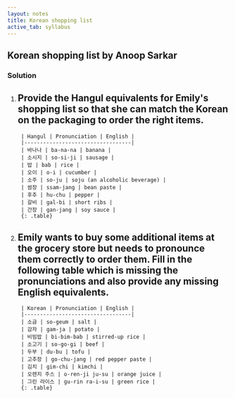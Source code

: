 ```yaml
---
layout: notes
title: Korean shopping list
active_tab: syllabus
---
```


## Korean shopping list <span class="text-muted">by Anoop Sarkar</span>

### Solution

1. Provide the Hangul equivalents for Emily's shopping list so that she can match the Korean on the packaging to order the right items.
   - 
        | Hangul | Pronunciation | English |
        |----------------------------------|
        | 바나나 | ba-na-na | banana |
        | 소시지 | so-si-ji | sausage |
        | 밥 | bab | rice |
        | 오이 | o-i | cucumber |
        | 소주 | so-ju | soju (an alcoholic beverage) |
        | 쌈장 | ssam-jang | bean paste |
        | 후추 | hu-chu | pepper |
        | 갈비 | gal-bi | short ribs |
        | 간장 | gan-jang | soy sauce |
        {: .table}
1. Emily wants to buy some additional items at the grocery store but needs to pronounce them correctly to order them. Fill in the following table which is missing the pronunciations and also provide any missing English equivalents.
   - 
        | Korean | Pronunciation | English |
        |----------------------------------|
        | 소금 | so-geum | salt |
        | 감자 | gam-ja | potato |
        | 비빔밥 | bi-bim-bab | stirred-up rice |
        | 소고기 | so-go-gi | beef |
        | 두부 | du-bu | tofu |
        | 고추장 | go-chu-jang | red pepper paste |
        | 김치 | gim-chi | kimchi | 
        | 오렌지 주스 | o-ren-ji ju-su | orange juice |
        | 그린 라이스 | gu-rin ra-i-su | green rice |
        {: .table}
